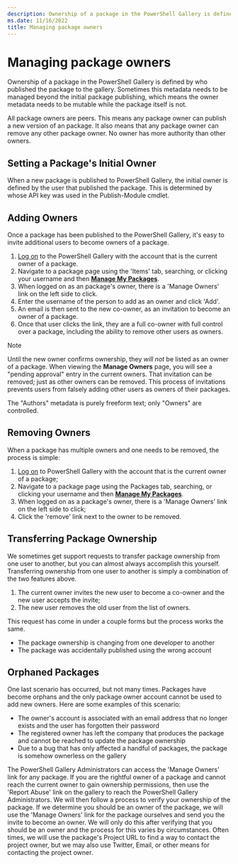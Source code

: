 ```yaml
---
description: Ownership of a package in the PowerShell Gallery is defined by who published the package to the gallery.
ms.date: 11/16/2022
title: Managing package owners
---
```

# Managing package owners

Ownership of a package in the PowerShell Gallery is defined by who published the package to the
gallery. Sometimes this metadata needs to be managed beyond the initial package publishing, which
means the owner metadata needs to be mutable while the package itself is not.

All package owners are peers. This means any package owner can publish a new version of an package.
It also means that any package owner can remove any other package owner. No owner has more authority
than other owners.

## Setting a Package's Initial Owner

When a new package is published to PowerShell Gallery, the initial owner is defined by the user that
published the package. This is determined by whose API key was used in the Publish-Module cmdlet.

## Adding Owners

Once a package has been published to the PowerShell Gallery, it's easy to invite additional users to
become owners of a package.

1. [Log on](https://powershellgallery.com/users/account/LogOn) to the PowerShell Gallery with the
   account that is the current owner of a package.
1. Navigate to a package page using the 'Items' tab, searching, or clicking your username and then
   [**Manage My Packages**](https://www.powershellgallery.com/account/Packages).
1. When logged on as an package's owner, there is a 'Manage Owners' link on the left side to click.
1. Enter the username of the person to add as an owner and click 'Add'.
1. An email is then sent to the new co-owner, as an invitation to become an owner of a package.
1. Once that user clicks the link, they are a full co-owner with full control over a package,
   including the ability to remove other users as owners.

> [!NOTE]
> Until the new owner confirms ownership, they *will not* be listed as an owner of a package. When
> viewing the **Manage Owners** page, you will see a "pending approval" entry in the current owners.
> That invitation can be removed; just as other owners can be removed. This process of invitations
> prevents users from falsely adding other users as owners of their packages.

The "Authors" metadata is purely freeform text; only "Owners" are controlled.

## Removing Owners

When a package has multiple owners and one needs to be removed, the process is simple:

1. [Log on](https://powershellgallery.com/users/account/LogOn) to PowerShell Gallery with the
   account that is the current owner of a package;
1. Navigate to a package page using the Packages tab, searching, or clicking your username and then
   [**Manage My Packages**](https://www.powershellgallery.com/account/Packages).
1. When logged on as a package's owner, there is a 'Manage Owners' link on the left side to click;
1. Click the 'remove' link next to the owner to be removed.

## Transferring Package Ownership

We sometimes get support requests to transfer package ownership from one user to another, but you
can almost always accomplish this yourself. Transferring ownership from one user to another is
simply a combination of the two features above.

1. The current owner invites the new user to become a co-owner and the new user accepts the invite;
1. The new user removes the old user from the list of owners.

This request has come in under a couple forms but the process works the same.

- The package ownership is changing from one developer to another
- The package was accidentally published using the wrong account

## Orphaned Packages

One last scenario has occurred, but not many times. Packages have become orphans and the only
package owner account cannot be used to add new owners. Here are some examples of this scenario:

- The owner's account is associated with an email address that no longer exists and the user has
  forgotten their password
- The registered owner has left the company that produces the package and cannot be reached to
  update the package ownership
- Due to a bug that has only affected a handful of packages, the package is somehow ownerless on the
  gallery

The PowerShell Gallery Administrators can access the 'Manage Owners' link for any package. If you
are the rightful owner of a package and cannot reach the current owner to gain ownership
permissions, then use the 'Report Abuse' link on the gallery to reach the PowerShell Gallery
Administrators. We will then follow a process to verify your ownership of the package. If we
determine you should be an owner of the package, we will use the 'Manage Owners' link for the
package ourselves and send you the invite to become an owner. We will only do this after verifying
that you should be an owner and the process for this varies by circumstances. Often times, we will
use the package's Project URL to find a way to contact the project owner, but we may also use
Twitter, Email, or other means for contacting the project owner.
